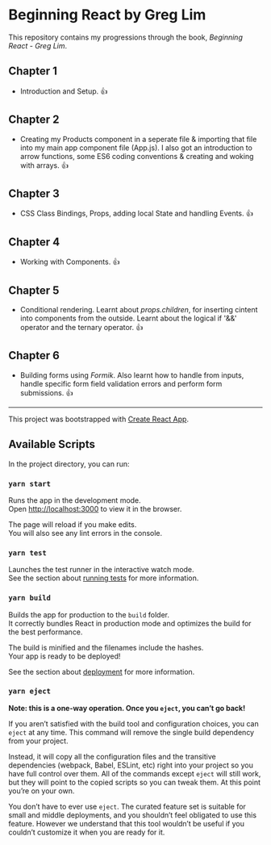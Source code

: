 # Beginning React by Greg Lim
This repository contains my progressions through the book, *Beginning React - Greg Lim*.

## Chapter 1
- Introduction and Setup. :+1:
## Chapter 2
- Creating my Products component in a seperate file & importing that file into my main app component file (App.js). I also got an introduction to arrow functions, some ES6 coding conventions & creating and woking with arrays. :+1:
## Chapter 3
- CSS Class Bindings, Props, adding local State and handling Events. :+1:
## Chapter 4
- Working with Components. :+1:
## Chapter 5
- Conditional rendering. Learnt about *props.children*, for inserting cintent into components from the outside. Learnt about the logical if '&&' operator and the ternary operator. :+1:
## Chapter 6
- Building forms using *Formik*. Also learnt how to handle from inputs, handle specific form field validation errors and perform form submissions. :+1:
________________________________________________________________________________________

This project was bootstrapped with [Create React App](https://github.com/facebook/create-react-app).

## Available Scripts

In the project directory, you can run:

### `yarn start`

Runs the app in the development mode.<br />
Open [http://localhost:3000](http://localhost:3000) to view it in the browser.

The page will reload if you make edits.<br />
You will also see any lint errors in the console.

### `yarn test`

Launches the test runner in the interactive watch mode.<br />
See the section about [running tests](https://facebook.github.io/create-react-app/docs/running-tests) for more information.

### `yarn build`

Builds the app for production to the `build` folder.<br />
It correctly bundles React in production mode and optimizes the build for the best performance.

The build is minified and the filenames include the hashes.<br />
Your app is ready to be deployed!

See the section about [deployment](https://facebook.github.io/create-react-app/docs/deployment) for more information.

### `yarn eject`

**Note: this is a one-way operation. Once you `eject`, you can’t go back!**

If you aren’t satisfied with the build tool and configuration choices, you can `eject` at any time. This command will remove the single build dependency from your project.

Instead, it will copy all the configuration files and the transitive dependencies (webpack, Babel, ESLint, etc) right into your project so you have full control over them. All of the commands except `eject` will still work, but they will point to the copied scripts so you can tweak them. At this point you’re on your own.

You don’t have to ever use `eject`. The curated feature set is suitable for small and middle deployments, and you shouldn’t feel obligated to use this feature. However we understand that this tool wouldn’t be useful if you couldn’t customize it when you are ready for it.
